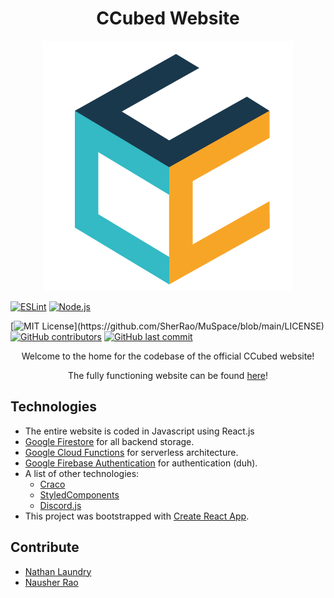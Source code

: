 <h1 align="center">CCubed Website</h1>
<p align="center">
  <img src="logo.png"/>
</p>

[![ESLint](https://github.com/ccubed-dev/Website/actions/workflows/eslint.yml/badge.svg)](https://github.com/ccubed-dev/Website/actions/workflows/eslint.yml)
[![Node.js](https://github.com/ccubed-dev/Website/actions/workflows/node.js.yml/badge.svg)](https://github.com/ccubed-dev/Website/actions/workflows/node.js.yml)

[![MIT License](https://img.shields.io/apm/l/atomic-design-ui.svg?)](https://github.com/SherRao/MuSpace/blob/main/LICENSE)
[![GitHub contributors](https://img.shields.io/github/contributors/ccubed-dev/Website.svg?style=flat)](https://github.com/ccubed-dev/Website/graphs/contributors)
[![GitHub last commit](https://img.shields.io/github/last-commit/ccubed-dev/Website.svg?style=flat)](https://github.com/ccubed-dev/Website/commits/main)

<p align="center">Welcome to the home for the codebase of the official CCubed website!</p>
<p align="center">The fully functioning website can be found <a href="https://ccubed.dev" target="_blank">here</a>!</p>

## Technologies

-   The entire website is coded in Javascript using React.js
-   [Google Firestore](https://firebase.google.com/docs/firestore) for all backend storage.
-   [Google Cloud Functions](https://cloud.google.com/functions) for serverless architecture.
-   [Google Firebase Authentication](https://firebase.google.com/docs/auth) for authentication (duh).
-   A list of other technologies:
    -   [Craco](https://github.com/gsoft-inc/craco)
    -   [StyledComponents](https://styled-components.com)
    -   [Discord.js](https://discord.js.org)
-   This project was bootstrapped with [Create React App](https://github.com/facebook/create-react-app).

## Contribute

-   [Nathan Laundry](https://github.com/NLaundry)
-   [Nausher Rao](https://github.com/SherRao)
